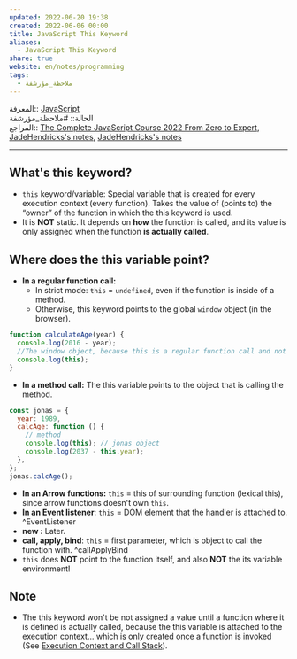 ```yaml
---  
updated: 2022-06-20 19:38  
created: 2022-06-06 00:00  
title: JavaScript This Keyword  
aliases:  
  - JavaScript This Keyword  
share: true  
website: en/notes/programming  
tags:  
  - ملاحظة_مؤرشفة  
---  
```

  
  
المعرفة:: [JavaScript](JavaScript)  
الحالة:: #ملاحظة_مؤرشفة  
المراجع:: [The Complete JavaScript Course 2022 From Zero to Expert](The%20Complete%20JavaScript%20Course%202022%20From%20Zero%20to%20Expert), [JadeHendricks's notes](https://github.com/JadeHendricks/the-complete-javascript-course-2019/blob/9f805e5d4e3ca73a628eb2b51d22690928ec565c/How%20Javascript%20Works/This/script.js), [JadeHendricks's notes](https://github.com/JadeHendricks/the-complete-javascript-course-2019/blob/9f805e5d4e3ca73a628eb2b51d22690928ec565c/How%20Javascript%20Works/How%20Javascript%20Works.txt)  
  
---  
  
## What's this keyword?  
  
- `this` keyword/variable: Special variable that is created for every execution context (every function). Takes the value of (points to) the “owner” of the function in which the this keyword is used.  
- It is **NOT** static. It depends on **how** the function is called, and its value is only assigned when the function **is actually called**.  
  
## Where does the this variable point?  
  
- **In a regular function call:**  
  - In strict mode: `this` = `undefined`, even if the function is inside of a method.  
  - Otherwise, this keyword points to the global `window` object (in the browser).  
  
```js  
function calculateAge(year) {  
  console.log(2016 - year);  
  //The window object, because this is a regular function call and not a method  
  console.log(this);  
}  
```  
  
- **In a method call:** The this variable points to the object that is calling the method.  
  
```js  
const jonas = {  
  year: 1989,  
  calcAge: function () {  
    // method  
    console.log(this); // jonas object  
    console.log(2037 - this.year);  
  },  
};  
jonas.calcAge();  
```  
  
- **In an Arrow functions:** `this` = this of surrounding function (lexical this), since arrow functions doesn't own `this`.  
- **In an Event listener**: `this` = DOM element that the handler is attached to. ^EventListener  
- **new :** Later.  
- **call, apply, bind**: `this` = first parameter, which is object to call the function with. ^callApplyBind  
- `this` does **NOT** point to the function itself, and also **NOT** the its variable environment!  
  
## Note  
  
- The this keyword won't be not assigned a value until a function where it is defined is actually called, because the this variable is attached to the execution context... which is only created once a function is invoked (See [Execution Context and Call Stack](JavaScript%20Execution%20Context%20and%20Call%20Stack)).  
